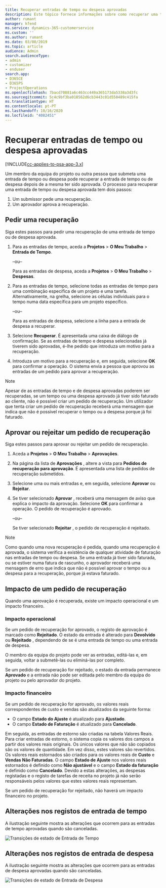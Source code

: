 ```yaml
---
title: Recuperar entradas de tempo ou despesa aprovadas
description: Este tópico fornece informações sobre como recuperar uma transação de tempo ou despesa aprovada anteriormente.
author: rumant
manager: kfend
ms.service: dynamics-365-customerservice
ms.custom: ''
ms.author: rumant
ms.date: 03/08/2019
ms.topic: article
audience: Admin
search.audienceType:
- admin
- customizer
- enduser
search.app:
- D365CE
- D365PS
- ProjectOperations
ms.openlocfilehash: 7bacd70881a6c463cc449a365173da5338a3d3fc
ms.sourcegitcommit: 5c4c9bf3ba018562d6cb3443c01d550489c415fa
ms.translationtype: HT
ms.contentlocale: pt-PT
ms.lasthandoff: 10/16/2020
ms.locfileid: "4082451"
---
```

# <a name="recall-approved-time-or-expense-entries"></a>Recuperar entradas de tempo ou despesa aprovadas

[!INCLUDE[cc-applies-to-psa-app-3.x](../includes/cc-applies-to-psa-app-3x.md)]

Um membro da equipa do projeto ou outra pessoa que submeta uma entrada de tempo ou despesa pode recuperar a entrada de tempo ou de despesa depois de a mesma ter sido aprovada. O processo para recuperar uma entrada de tempo ou despesa aprovada tem dois passos:

1. Um submissor pede uma recuperação.
2. Um aprovador aprova a recuperação.

## <a name="request-a-recall"></a>Pedir uma recuperação

Siga estes passos para pedir uma recuperação de uma entrada de tempo ou de despesa aprovada.

1. Para as entradas de tempo, aceda a **Projetos** \> **O Meu Trabalho** \> **Entrada de Tempo**.

    –ou–

    Para as entradas de despesa, aceda a **Projetos** \> **O Meu Trabalho** \> **Despesas**.

2. Para as entradas de tempo, selecione todas as entradas de tempo para uma combinação específica de um projeto e uma tarefa. Alternativamente, na grelha, selecione as células individuais para o tempo numa data específica para um projeto específico.

    –ou–

    Para as entradas de despesa, selecione a linha para a entrada de despesa a recuperar.

3. Selecione **Recuperar**. É apresentada uma caixa de diálogo de confirmação. Se as entradas de tempo e despesa selecionadas já tiverem sido aprovadas, é-lhe pedido que introduza um motivo para a recuperação.
4. Introduza um motivo para a recuperação e, em seguida, selecione **OK** para confirmar a operação. O sistema envia a pessoa que aprovou as entradas de um pedido para aprovar a recuperação.

> [!NOTE]
> Apesar de as entradas de tempo e de despesa aprovadas poderem ser recuperadas, se um tempo ou uma despesa aprovado já tiver sido faturado ao cliente, não é possível criar um pedido de recuperação. Um utilizador que tenta criar um pedido de recuperação receberá uma mensagem que indica que não é possível recuperar o tempo ou a despesa porque já foi faturado.

## <a name="approve-or-reject-a-recall-request"></a>Aprovar ou rejeitar um pedido de recuperação

Siga estes passos para aprovar ou rejeitar um pedido de recuperação.

1. Aceda a **Projetos** \> **O Meu Trabalho** \> **Aprovações**.
2. Na página da lista de **Aprovações** , altere a vista para **Pedidos de recuperação para aprovação**. É apresentada uma lista de pedidos de recuperação submetidos.
3. Selecione uma ou mais entradas e, em seguida, selecione **Aprovar** ou **Rejeitar**.
4. Se tiver selecionado **Aprovar** , receberá uma mensagem de aviso que explica o impacto da aprovação. Selecione **OK** para confirmar a operação. O pedido de recuperação é aprovado.

    –ou–

    Se tiver selecionado **Rejeitar** , o pedido de recuperação é rejeitado.

> [!NOTE]
> Como quando uma nova recuperação é pedida, quando uma recuperação é aprovada, o sistema verifica a existência de qualquer atividade de faturação nas entradas de tempo ou despesa. Se uma entrada já tiver sido faturada, ou se estiver numa fatura de rascunho, o aprovador receberá uma mensagem de erro que indica que não é possível aprovar o tempo ou a despesa para a recuperação, porque já estava faturado.

## <a name="impact-of-a-recall-request"></a>Impacto de um pedido de recuperação

Quando uma aprovação é recuperada, existe um impacto operacional e um impacto financeiro.

### <a name="operational-impact"></a>Impacto operacional

Se um pedido de recuperação for aprovado, o registo de aprovação é marcado como **Rejeitado**. O estado da entrada é alterado para **Devolvido** ou **Rejeitado** , dependendo de se é uma entrada de tempo ou uma entrada de despesa.

O membro da equipa do projeto pode ver as entradas, editá-las e, em seguida, voltar a submetê-las ou eliminá-las por completo.

Se um pedido de recuperação for rejeitado, o estado da entrada permanece **Aprovado** e a entrada não pode ser editada pelo membro da equipa do projeto ou pelo aprovador do projeto.

### <a name="financial-impact"></a>Impacto financeiro

Se um pedido de recuperação for aprovado, os valores reais correspondentes de custo e vendas são atualizados da seguinte forma:

- O campo **Estado do Ajuste** é atualizado para **Ajustado**.
- O campo **Estado de Faturação** é atualizado para **Cancelado**.

Em seguida, as entradas de estorno são criadas na tabela Valores Reais. Para criar entradas de estorno, o sistema copia os valores dos campos a partir dos valores reais originais. Os únicos valores que não são copiados são os valores de quantidade. Em vez disso, estes valores são revertidos. Os valores reais estornados são criados para os valores reais de **Custo** e **Vendas Não Faturadas**. O campo **Estado de Ajuste** nos valores reais estornados é definido como **Não ajustável** e o campo **Estado da faturação** é definido como **Cancelado**. Devido a estas alterações, as despesas registadas e o registo de tarefas de receita no projeto já não serão responsáveis pelos valores que estes valores reais representam.

Se um pedido de recuperação for rejeitado, não haverá um impacto financeiro no projeto.

## <a name="changes-to-time-entry-records"></a>Alterações nos registos de entrada de tempo

A ilustração seguinte mostra as alterações que ocorrem para as entradas de tempo aprovadas quando são canceladas.

![Transições de estado de Entrada de Tempo](media/TimeEntryStateTransitions.png)

## <a name="changes-to-expense-entry-records"></a>Alterações nos registos de entrada de despesa

A ilustração seguinte mostra as alterações que ocorrem para as entradas de despesa aprovadas quando são canceladas.

![Transições de estado de Entrada de Despesa](media/ExpenseEntryStateTransitions.png)
